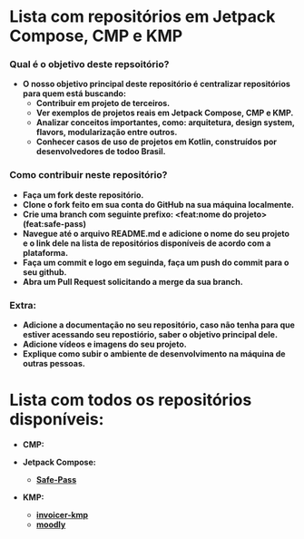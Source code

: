 # Lista com repositórios em Jetpack Compose, CMP e KMP

### Qual é o objetivo deste repsoitório?
- **O nosso objetivo principal deste repositório é centralizar repositórios para quem está buscando:**
  - **Contribuir em projeto de terceiros.**
  - **Ver exemplos de projetos reais em Jetpack Compose, CMP e KMP.**
  - **Analizar conceitos importantes, como: arquitetura, design system, flavors, modularização entre outros.**
  - **Conhecer casos de uso de projetos em Kotlin, construídos por desenvolvedores de todoo Brasil.**

### Como contribuir neste repositório?
  - **Faça um fork deste repositório.**
  - **Clone o fork feito em sua conta do GitHub na sua máquina localmente.**
  - **Crie uma branch com seguinte prefixo: <feat:nome do projeto>(feat:safe-pass)**
  - **Navegue até o arquivo README.md e adicione o nome do seu projeto e o link dele na lista de repositórios disponíveis de acordo com a plataforma.**
  - **Faça um commit e logo em seguinda, faça um push do commit para o seu github.**
  - **Abra um Pull Request solicitando a merge da sua branch.**

### Extra:
  - **Adicione a documentação no seu repositório, caso não tenha para que estiver acessando seu repostiório, saber o objetivo principal dele.**
  - **Adicione vídeos e imagens do seu projeto.**
  - **Explique como subir o ambiente de desenvolvimento na máquina de outras pessoas.**

# Lista com todos os repositórios disponíveis:
- **CMP:**

- **Jetpack Compose:**
  - **[Safe-Pass](https://github.com/flavio-junior/Safe-Pass?tab=readme-ov-file)**

- **KMP:**
  - **[invoicer-kmp](https://github.com/alaksiondev/invoicer-kmp)**
  - **[moodly](https://github.com/joohnq/moodly)**

